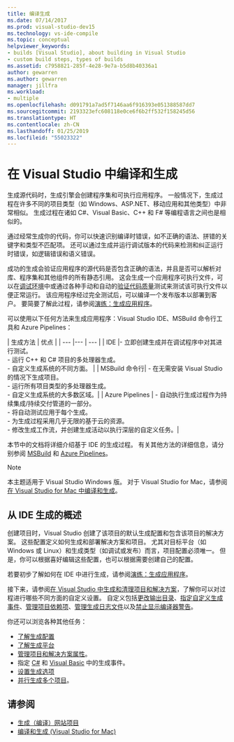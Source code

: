 ```yaml
---
title: 编译生成
ms.date: 07/14/2017
ms.prod: visual-studio-dev15
ms.technology: vs-ide-compile
ms.topic: conceptual
helpviewer_keywords:
- builds [Visual Studio], about building in Visual Studio
- custom build steps, types of builds
ms.assetid: c7958821-285f-4e28-9e7a-b5d8b40336a1
author: gewarren
ms.author: gewarren
manager: jillfra
ms.workload:
- multiple
ms.openlocfilehash: d091791a7ad5f7146aa6f916393e051388587dd7
ms.sourcegitcommit: 2193323efc608118e0ce6f6b2ff532f158245d56
ms.translationtype: HT
ms.contentlocale: zh-CN
ms.lasthandoff: 01/25/2019
ms.locfileid: "55023322"
---
```

# <a name="compile-and-build-in-visual-studio"></a>在 Visual Studio 中编译和生成

生成源代码时，生成引擎会创建程序集和可执行应用程序。 一般情况下，生成过程在许多不同的项目类型（如 Windows、ASP.NET、移动应用和其他类型）中非常相似。 生成过程在诸如 C#、Visual Basic、C++ 和 F# 等编程语言之间也是相似的。

通过经常生成你的代码，你可以快速识别编译时错误，如不正确的语法、拼错的关键字和类型不匹配项。 还可以通过生成并运行调试版本的代码来检测和纠正运行时错误，如逻辑错误和语义错误。

成功的生成会验证应用程序的源代码是否包含正确的语法，并且是否可以解析对库、程序集和其他组件的所有静态引用。 这会生成一个应用程序可执行文件，可以在[调试环境](../debugger/index.md)中或通过各种手动和自动的[验证代码质量](../test/improve-code-quality.md)测试来测试该可执行文件以便正常运行。 该应用程序经过完全测试后，可以编译一个发布版本以部署到客户。 要简要了解此过程，请参阅[演练：生成应用程序](../ide/walkthrough-building-an-application.md)。

可以使用以下任何方法来生成应用程序：Visual Studio IDE、MSBuild 命令行工具和 Azure Pipelines：

| 生成方法 | 优点 |
| --- |--- | --- |
| IDE |- 立即创建生成并在调试程序中对其进行测试。<br />- 运行 C++ 和 C# 项目的多处理器生成。<br />- 自定义生成系统的不同方面。 |
| MSBuild 命令行| - 在无需安装 Visual Studio 的情况下生成项目。<br />- 运行所有项目类型的多处理器生成。<br />- 自定义生成系统的大多数区域。|
| Azure Pipelines | - 自动执行生成过程作为持续集成/持续交付管道的一部分。<br />- 将自动测试应用于每个生成。<br />- 为生成过程采用几乎无限的基于云的资源。<br />- 修改生成工作流，并创建生成活动以执行深层的自定义任务。|

本节中的文档将详细介绍基于 IDE 的生成过程。 有关其他方法的详细信息，请分别参阅 [MSBuild](../msbuild/msbuild.md) 和 [Azure Pipelines](/azure/devops/pipelines/index?view=vsts)。

> [!NOTE]
> 本主题适用于 Visual Studio  Windows 版。 对于 Visual Studio for Mac，请参阅[在 Visual Studio for Mac 中编译和生成](/visualstudio/mac/compiling-and-building)。

## <a name="overview-of-building-from-the-ide"></a>从 IDE 生成的概述

创建项目时，Visual Studio 创建了该项目的默认生成配置和包含该项目的解决方案。  这些配置定义如何生成和部署解决方案和项目。 尤其对目标平台（如 Windows 或 Linux）和生成类型（如调试或发布）而言，项目配置必须唯一。 但是，你可以根据喜好编辑这些配置，也可以根据需要创建自己的配置。

若要初步了解如何在 IDE 中进行生成，请参阅[演练：生成应用程序](walkthrough-building-an-application.md)。

接下来，请参阅[在 Visual Studio 中生成和清理项目和解决方案](building-and-cleaning-projects-and-solutions-in-visual-studio.md)，了解你可以对过程进行哪些不同方面的自定义设置。 自定义包括[更改输出目录](how-to-change-the-build-output-directory.md)、[指定自定义生成事件](specifying-custom-build-events-in-visual-studio.md)、[管理项目依赖项](how-to-create-and-remove-project-dependencies.md)、[管理生成日志文件](how-to-view-save-and-configure-build-log-files.md)以及[禁止显示编译器警告](how-to-suppress-compiler-warnings.md)。

你还可以浏览各种其他任务：
- [了解生成配置](understanding-build-configurations.md)
- [了解生成平台](understanding-build-platforms.md)
- [管理项目和解决方案属性](managing-project-and-solution-properties.md)。
- 指定 [C#](how-to-specify-build-events-csharp.md) 和 [Visual Basic](how-to-specify-build-events-visual-basic.md) 中的生成事件。
- [设置生成选项](reference/options-dialog-box-projects-and-solutions-build-and-run.md)
- [并行生成多个项目](../msbuild/building-multiple-projects-in-parallel-with-msbuild.md)。

## <a name="see-also"></a>请参阅

- [生成（编译）网站项目](https://msdn.microsoft.com/Library/a9cbb88c-8fff-4c67-848b-98fbfd823193)
- [编译和生成 (Visual Studio for Mac)](/visualstudio/mac/compiling-and-building)